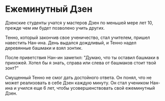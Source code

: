 # Ежеминутный Дзен

Дзенские студенты учатся у мастеров Дзен по меньшей мере лет 10, прежде чем им будет позволено учить других.

Тенно, который закончив свое ученичество, стал учителем, пришел навестить Нан-ина. День выдался дождливый, и Тенно надел деревянные башмаки и взял зонтик.

После приветствия Нан-ин заметил: "Думаю, что ты оставил башмаки в прихожей. Хотел бы я знать, справа или слева от башмаков стоит твой зонт?"

Смущенный Тенно не смог дать достойного ответа. Он понял, что не может реализовать в себе Дзен каждую минуту. Он стал учеником Нан-ина и учился еще 6 лет, чтобы усовершенствовать свой ежеминутный Дзен.